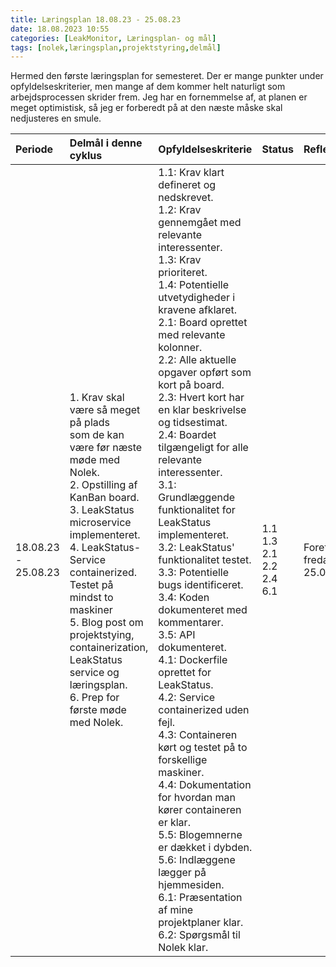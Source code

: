 ```yaml
---
title: Læringsplan 18.08.23 - 25.08.23
date: 18.08.2023 10:55
categories: [LeakMonitor, Læringsplan- og mål]
tags: [nolek,læringsplan,projektstyring,delmål]
---
```


Hermed den første læringsplan for semesteret. Der er mange punkter under opfyldelseskriterier, men mange af dem kommer
helt naturligt som arbejdsprocessen skrider frem. Jeg har en fornemmelse af, at planen er meget optimistisk, så jeg er
forberedt på at den næste måske skal nedjusteres en smule.




|     Periode              | Delmål i denne cyklus                                                                                                                                                                                                                                                                                                                                                             | Opfyldelseskriterie                                                                                                                                                                                                                                                                                                                                                                                                                                                                                                                                                                                                                                                                                                                                                                                                                                                                                                                                                                                                                                                   | Status                                 |     Refleksion              |     Evaluering              |
|:-------------------------|:----------------------------------------------------------------------------------------------------------------------------------------------------------------------------------------------------------------------------------------------------------------------------------------------------------------------------------------------------------------------------------|:----------------------------------------------------------------------------------------------------------------------------------------------------------------------------------------------------------------------------------------------------------------------------------------------------------------------------------------------------------------------------------------------------------------------------------------------------------------------------------------------------------------------------------------------------------------------------------------------------------------------------------------------------------------------------------------------------------------------------------------------------------------------------------------------------------------------------------------------------------------------------------------------------------------------------------------------------------------------------------------------------------------------------------------------------------------------|:---------------------------------------|:----------------------------|:----------------------------|
|     18.08.23 - 25.08.23  | 1. Krav skal være så meget på plads <br/>som de kan være før næste møde med Nolek.<br/>2. Opstilling af KanBan board.<br>3. LeakStatus microservice implementeret.<br/>4. LeakStatus-Service containerized. Testet på<br/> mindst to maskiner<br/>5. Blog post om projektstying, containerization, <br/>LeakStatus service og læringsplan.<br/>6. Prep for første møde med Nolek. | 1.1: Krav klart defineret og nedskrevet.<br/>1.2: Krav gennemgået med relevante interessenter.<br/>1.3: Krav prioriteret.<br/>1.4: Potentielle utvetydigheder i kravene afklaret.<br/>2.1: Board oprettet med relevante kolonner.<br/>2.2: Alle aktuelle opgaver opført som kort på board.<br/>2.3: Hvert kort har en klar beskrivelse og tidsestimat.<br/>2.4: Boardet tilgængeligt for alle relevante interessenter.<br/>3.1: Grundlæggende funktionalitet for LeakStatus implementeret.<br/>3.2: LeakStatus' funktionalitet testet.<br/>3.3: Potentielle bugs identificeret.&nbsp;<br/>3.4: Koden dokumenteret med kommentarer.<br/>3.5: API dokumenteret.<br/>4.1: Dockerfile oprettet for LeakStatus.<br/>4.2: Service containerized uden fejl.<br/>4.3: Containeren kørt og testet på to forskellige maskiner.<br/>4.4: Dokumentation for hvordan man kører containeren er klar.&nbsp;<br/>5.5: Blogemnerne er dækket i dybden.<br/>5.6: Indlæggene lægger på hjemmesiden.<br/>6.1: Præsentation af mine projektplaner klar.<br/>6.2: Spørgsmål til Nolek klar. | 1.1<br>1.3<br>2.1<br>2.2<br>2.4<br>6.1 |  Foretages fredag 25.08.23  |  Foretages fredag 25.08.23  |
